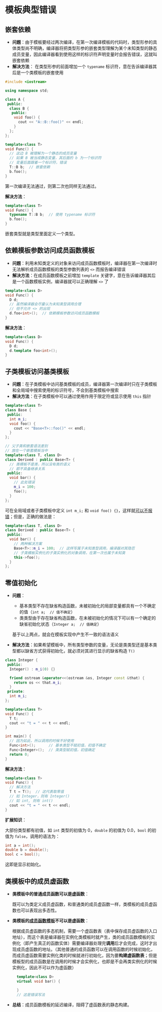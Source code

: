 # 模板典型错误

## 嵌套依赖

- **问题**：由于模板要经过两次编译，在第一次编译模板的代码时，类型形参的具体类型尚不明确，编译器将把类型形参的嵌套类型理解为某个未知类型的静态成员变量，因此编译器看到使用这样的标识符声明变量时会报告错误，这就叫嵌套依赖
- **解决方法**：
  在类型形参的前面增加一个 `typename` 标识符，意在告诉编译器其后是一个类模板的嵌套使用

```cpp
#include <iostream>

using namespace std;

class A {
 public:
  class B {
   public:
    void foo() {
      cout << "A::B::foo()" << endl;
    }
  };
};

template<class T>
void Func() {
  // 这边 B 被理解为一个静态的成员变量
  // 如果 B 被当成静态变量，其后面的 b 为一个标识符
  // 变量后面跟着一个标识符，错误
  T::B b;  // 嵌套依赖
  b.foo();
}
```

第一次编译无法通过，则第二次也同样无法通过。

**解决方法**：

```cpp
template<class T>
void Func() {
  typename T::B b;  // 使用 typename 标识符
  b.foo();
}
```

嵌套类型就是类型里面定义一个类型。

## 依赖模板参数访问成员函数模板

- **问题**：利用未知类定义的对象来访问成员函数模板时，编译器在第一次编译时无法解析成员函数模板的类型参数列表的 `<>` 而报告编译错误
- **解决方法**：在成员函数模板之前增加 `template` 关键字，意在告诉编译器其后是一个函数模板实例，编译器就可以正确理解 `<>` 了

```cpp
template<class D>
void Func() {
  D d;
  // 虽然编译器会尽量认为未知类型调用合理
  // 但不允许 <> 的出现
  d.foo<int>();  // 依赖模板参数访问成员函数模板
}
```

**解决方法**：

```cpp
template<class D>
void Func() {
  D d;
  d.template foo<int>();
}
```

## 子类模板访问基类模板

- **问题**：在子类模板中访问基类模板的成员，编译器第一次编译时只在子类模板和全局域中搜索使用的标识符号，不会到基类模板中搜索
- **解决方法**：在子类模板中可以通过使用作用于限定符或显示使用 `this` 指针

```cpp
template<class T>
class Base {
 public:
  int m_i;
  void foo() {
    cout << "Base<T>::foo()" << endl;
  }
};

// 父子类和嵌套语法差别
// 放在一个嵌套模板当中
template<class T, class D>
class Derived : public Base<T> {
  // 类模板不是类，所以没有类的语义
  // 即不具备继承关系
 public:
  void bar() {
    // 此处错误
    m_i = 100;
    foo();
  }
};
```

可在全局域或者子类模板中定义 `int m_i;` 和 `void foo() {}`，这样就<u>可以不报错</u>；但是，正确的做法是：

```cpp
template<class T, class D>
class Derived : public Base<T> {
 public:
  void bar() {
    // 两种解决方案
    Base<T>::m_i = 100;  // 这样写属于未知类型调用，编译器对其隐忍
    // 子类模板实例化的子类实例化的对象调用，在第一次也属于未知类
    this->foo();
  }
};
```

## 零值初始化

- **问题**：
  
  - 基本类型不存在缺省构造函数，未被初始化的局部变量都具有一个不确定的值（`int a;  // 值不确定`）
  - 类类型由于存在缺省构造函数，在未被初始化的情况下可以有一个确定的缺省初始化状态（`Integer a;  // 值确定`）
  
  基于以上两点，就会在模板实现中产生不一致的语法语义

- **解决方法**：如果希望模板中，所有类型参数的变量，无论是类类型还是基本类型都以缺省方式获得初始化，就必须对其进行显示的缺省构造 `T()`

```cpp
class Integer {
 public:
  Integer() : m_i(0) {}

  friend ostream &operator<<(ostream &os, Integer const &that) {
    return os << that.m_i;
  }
 private:
  int m_i;
};

template<class T>
void Func() {
  T t;
  cout << "t = " << t << endl;
}

int main() {
  // 因为如此，所以调用的时候不好使用
  Func<int>();      // 基本类型不赋初值，初值不确定
  Func<Integer>();  // 类类型赋初值，初值确定
  return 0;
}
```

**解决方法**：

```cpp
template<class T>
void Func() {
  // 解决方法
  T t = T();  // 这代表取零值
  // 如 Integer，则有 Integer()
  // 如 int, 则有 int()
  cout << "t = " << t << endl;
}
```

**扩展知识**：

大部份类型都有初值，如 `int` 类型的初值为 0，`double` 的初值为 0.0，`bool` 的初值为 `false`，调用的语法为：

```cpp
int a = int();
double b = double();
bool c = bool();
```

这即是显示初始化。

## 类模板中的成员虚函数

- **类模板中的普通成员函数可以是虚函数**：

  既可以为类定义成员虚函数，和普通类的成员虚函数一样，类模板的成员虚函数也可以表现出多态性。

- **类模板的<u>成员函数模板</u>不可以是虚函数**：

  根据成员虚函数的多态机制，需要一个虚函数表（表中保存成员虚函数的入口地址），而这个表是编译器在实例化类模板时就产生，类的成员函数模板的实例化（即产生真正的函数实体）需要编译器处理完**调用**后才会完成，这时才出现成员虚函数的地址。（其他普通的成员函数可以在调用函数的时候初始化，而成员虚函数需要实例化类的时候就进行初始化，因为要**构建虚函数表**；但是模板型的成员函数是在调用的时候才会实例化，也即是不会再类实例化的时候实例化，因此不可以作为虚函数）

  ```cpp
    template<class D>
    virtual void bar() {
  
    }
    // 这是错误写法
  ```
  
- **总结**：成员函数模板的延迟编译，阻碍了虚函数表的静态构建。
